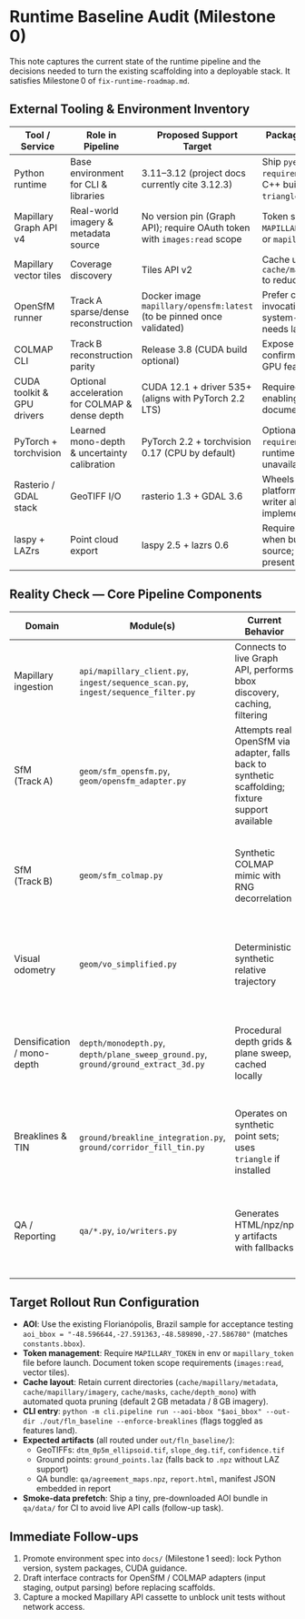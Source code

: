 # Runtime Baseline Audit (Milestone 0)

This note captures the current state of the runtime pipeline and the decisions needed to turn the existing scaffolding into a deployable stack. It satisfies Milestone 0 of `fix-runtime-roadmap.md`.

## External Tooling & Environment Inventory

| Tool / Service | Role in Pipeline | Proposed Support Target | Packaging / Installation Notes | Current Status |
| --- | --- | --- | --- | --- |
| Python runtime | Base environment for CLI & libraries | 3.11–3.12 (project docs currently cite 3.12.3) | Ship `pyenv` + `requirements.txt`; verify C++ build tools for `triangle`, `laspy` extras | In use locally; needs reproducible env spec (Milestone 1) |
| Mapillary Graph API v4 | Real-world imagery & metadata source | No version pin (Graph API); require OAuth token with `images:read` scope | Token sourced from `MAPILLARY_TOKEN` env var or `mapillary_token` file | **Live integration already implemented** (`api/mapillary_client.py`) |
| Mapillary vector tiles | Coverage discovery | Tiles API v2 | Cache under `cache/mapillary/metadata` to reduce requests | **Live integration already implemented** |
| OpenSfM runner | Track A sparse/dense reconstruction | Docker image `mapillary/opensfm:latest` (to be pinned once validated) | Prefer containerized invocation to avoid system-wide deps; needs large tmp volume | **Adapter scaffolded** — `geom/opensfm_adapter.py` loads fixtures, binary path TBD |
| COLMAP CLI | Track B reconstruction parity | Release 3.8 (CUDA build optional) | Expose binary via PATH; confirm CUDA ≥ 11.8 for GPU features | **Not yet wired** — `geom/sfm_colmap.py` is synthetic |
| CUDA toolkit & GPU drivers | Optional acceleration for COLMAP & dense depth | CUDA 12.1 + driver 535+ (aligns with PyTorch 2.2 LTS) | Required only when enabling GPU paths; document CPU fallback | **Planned** — current code paths default to CPU stubs |
| PyTorch + torchvision | Learned mono-depth & uncertainty calibration | PyTorch 2.2 + torchvision 0.17 (CPU by default) | Optional extras in `requirements.txt`; guard runtime errors when unavailable | Imported in code but all usages are synthetic placeholders |
| Rasterio / GDAL stack | GeoTIFF I/O | rasterio 1.3 + GDAL 3.6 | Wheels cover most platforms; fallback `.npy` writer already implemented | Present with CPU-based fallback |
| laspy + LAZrs | Point cloud export | laspy 2.5 + lazrs 0.6 | Requires Rust toolchain when building from source; `.npz` fallback present | Present with CPU-based fallback |

## Reality Check — Core Pipeline Components

| Domain | Module(s) | Current Behavior | Gaps to Production |
| --- | --- | --- | --- |
| Mapillary ingestion | `api/mapillary_client.py`, `ingest/sequence_scan.py`, `ingest/sequence_filter.py` | Connects to live Graph API, performs bbox discovery, caching, filtering | Need rate-limit guards, retry telemetry, fixture cassette for tests |
| SfM (Track A) | `geom/sfm_opensfm.py`, `geom/opensfm_adapter.py` | Attempts real OpenSfM via adapter, falls back to synthetic scaffolding; fixture support available | Wire full binary invocation + imagery staging, extend tests to cover real outputs |
| SfM (Track B) | `geom/sfm_colmap.py` | Synthetic COLMAP mimic with RNG decorrelation | Swap for real COLMAP CLI workflow, parse outputs, enforce frame consistency |
| Visual odometry | `geom/vo_simplified.py` | Deterministic synthetic relative trajectory | Implement real VO (e.g., OpenCV feature tracking), manage scale handoff |
| Densification / mono-depth | `depth/monodepth.py`, `depth/plane_sweep_ground.py`, `ground/ground_extract_3d.py` | Procedural depth grids & plane sweep, cached locally | Integrate trained mono-depth model + true plane-sweep; respect GPU availability |
| Breaklines & TIN | `ground/breakline_integration.py`, `ground/corridor_fill_tin.py` | Operates on synthetic point sets; uses `triangle` if installed | Validate on real detections, profile constrained TIN performance |
| QA / Reporting | `qa/*.py`, `io/writers.py` | Generates HTML/npz/np y artifacts with fallbacks | Ensure rasterio/laspy paths exercised; align with ops telemetry plan |

## Target Rollout Run Configuration

- **AOI**: Use the existing Florianópolis, Brazil sample for acceptance testing  
  `aoi_bbox = "-48.596644,-27.591363,-48.589890,-27.586780"` (matches `constants.bbox`).
- **Token management**: Require `MAPILLARY_TOKEN` in env or `mapillary_token` file before launch. Document token scope requirements (`images:read`, vector tiles).
- **Cache layout**: Retain current directories (`cache/mapillary/metadata`, `cache/mapillary/imagery`, `cache/masks`, `cache/depth_mono`) with automated quota pruning (default 2 GB metadata / 8 GB imagery).
- **CLI entry**: `python -m cli.pipeline run --aoi-bbox "$aoi_bbox" --out-dir ./out/fln_baseline --enforce-breaklines` (flags toggled as features land).
- **Expected artifacts** (all routed under `out/fln_baseline/`):
  - GeoTIFFs: `dtm_0p5m_ellipsoid.tif`, `slope_deg.tif`, `confidence.tif`
  - Ground points: `ground_points.laz` (falls back to `.npz` without LAZ support)
  - QA bundle: `qa/agreement_maps.npz`, `report.html`, manifest JSON embedded in report
- **Smoke-data prefetch**: Ship a tiny, pre-downloaded AOI bundle in `qa/data/` for CI to avoid live API calls (follow-up task).

## Immediate Follow-ups

1. Promote environment spec into `docs/` (Milestone 1 seed): lock Python version, system packages, CUDA guidance.
2. Draft interface contracts for OpenSfM / COLMAP adapters (input staging, output parsing) before replacing scaffolds.
3. Capture a mocked Mapillary API cassette to unblock unit tests without network access.
